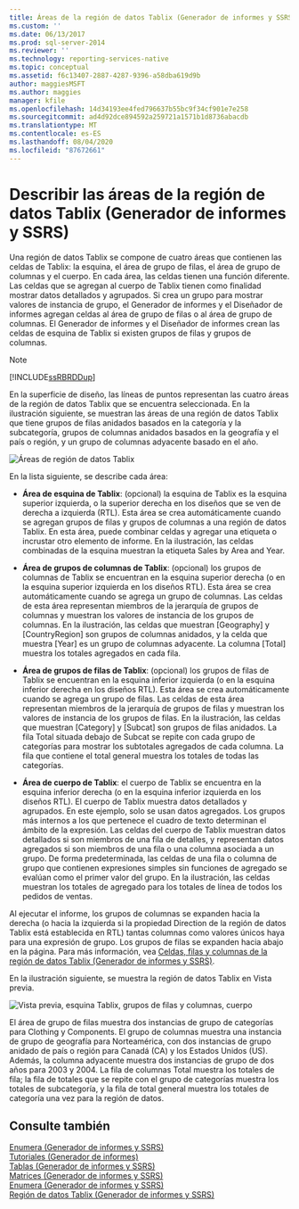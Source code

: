 ```yaml
---
title: Áreas de la región de datos Tablix (Generador de informes y SSRS) | Microsoft Docs
ms.custom: ''
ms.date: 06/13/2017
ms.prod: sql-server-2014
ms.reviewer: ''
ms.technology: reporting-services-native
ms.topic: conceptual
ms.assetid: f6c13407-2887-4287-9396-a58dba619d9b
author: maggiesMSFT
ms.author: maggies
manager: kfile
ms.openlocfilehash: 14d34193ee4fed796637b55bc9f34cf901e7e258
ms.sourcegitcommit: ad4d92dce894592a259721a1571b1d8736abacdb
ms.translationtype: MT
ms.contentlocale: es-ES
ms.lasthandoff: 08/04/2020
ms.locfileid: "87672661"
---
```

# <a name="tablix-data-region-areas-report-builder-and-ssrs"></a>Describir las áreas de la región de datos Tablix (Generador de informes y SSRS)
  Una región de datos Tablix se compone de cuatro áreas que contienen las celdas de Tablix: la esquina, el área de grupo de filas, el área de grupo de columnas y el cuerpo. En cada área, las celdas tienen una función diferente. Las celdas que se agregan al cuerpo de Tablix tienen como finalidad mostrar datos detallados y agrupados. Si crea un grupo para mostrar valores de instancia de grupo, el Generador de informes y el Diseñador de informes agregan celdas al área de grupo de filas o al área de grupo de columnas. El Generador de informes y el Diseñador de informes crean las celdas de esquina de Tablix si existen grupos de filas y grupos de columnas.  
  
> [!NOTE]  
>  [!INCLUDE[ssRBRDDup](../../includes/ssrbrddup-md.md)]  
  
 En la superficie de diseño, las líneas de puntos representan las cuatro áreas de la región de datos Tablix que se encuentra seleccionada. En la ilustración siguiente, se muestran las áreas de una región de datos Tablix que tiene grupos de filas anidados basados en la categoría y la subcategoría, grupos de columnas anidados basados en la geografía y el país o región, y un grupo de columnas adyacente basado en el año.  
  
 ![Áreas de región de datos Tablix](../media/rs-tablixareas.gif "Áreas de la región de datos Tablix")  
  
 En la lista siguiente, se describe cada área:  
  
-   **Área de esquina de Tablix**: (opcional) la esquina de Tablix es la esquina superior izquierda, o la superior derecha en los diseños que se ven de derecha a izquierda (RTL). Esta área se crea automáticamente cuando se agregan grupos de filas y grupos de columnas a una región de datos Tablix. En esta área, puede combinar celdas y agregar una etiqueta o incrustar otro elemento de informe. En la ilustración, las celdas combinadas de la esquina muestran la etiqueta Sales by Area and Year.  
  
-   **Área de grupos de columnas de Tablix**: (opcional) los grupos de columnas de Tablix se encuentran en la esquina superior derecha (o en la esquina superior izquierda en los diseños RTL). Esta área se crea automáticamente cuando se agrega un grupo de columnas. Las celdas de esta área representan miembros de la jerarquía de grupos de columnas y muestran los valores de instancia de los grupos de columnas. En la ilustración, las celdas que muestran [Geography] y [CountryRegion] son grupos de columnas anidados, y la celda que muestra [Year] es un grupo de columnas adyacente. La columna [Total] muestra los totales agregados en cada fila.  
  
-   **Área de grupos de filas de Tablix**: (opcional) los grupos de filas de Tablix se encuentran en la esquina inferior izquierda (o en la esquina inferior derecha en los diseños RTL). Esta área se crea automáticamente cuando se agrega un grupo de filas. Las celdas de esta área representan miembros de la jerarquía de grupos de filas y muestran los valores de instancia de los grupos de filas. En la ilustración, las celdas que muestran [Category] y [Subcat] son grupos de filas anidados. La fila Total situada debajo de Subcat se repite con cada grupo de categorías para mostrar los subtotales agregados de cada columna. La fila que contiene el total general muestra los totales de todas las categorías.  
  
-   **Área de cuerpo de Tablix**: el cuerpo de Tablix se encuentra en la esquina inferior derecha (o en la esquina inferior izquierda en los diseños RTL). El cuerpo de Tablix muestra datos detallados y agrupados. En este ejemplo, solo se usan datos agregados. Los grupos más internos a los que pertenece el cuadro de texto determinan el ámbito de la expresión. Las celdas del cuerpo de Tablix muestran datos detallados si son miembros de una fila de detalles, y representan datos agregados si son miembros de una fila o una columna asociada a un grupo. De forma predeterminada, las celdas de una fila o columna de grupo que contienen expresiones simples sin funciones de agregado se evalúan como el primer valor del grupo. En la ilustración, las celdas muestran los totales de agregado para los totales de línea de todos los pedidos de ventas.  
  
 Al ejecutar el informe, los grupos de columnas se expanden hacia la derecha (o hacia la izquierda si la propiedad Direction de la región de datos Tablix está establecida en RTL) tantas columnas como valores únicos haya para una expresión de grupo. Los grupos de filas se expanden hacia abajo en la página. Para más información, vea [Celdas, filas y columnas de la región de datos Tablix &#40;Generador de informes y SSRS&#41;](tablix-data-region-cells-rows-and-columns-report-builder-and-ssrs.md).  
  
 En la ilustración siguiente, se muestra la región de datos Tablix en Vista previa.  
  
 ![Vista previa, esquina Tablix, grupos de filas y columnas, cuerpo](../media/rs-tablixareaspreview.gif "Vista previa, esquina Tablix, grupos de filas y columnas, cuerpo")  
  
 El área de grupo de filas muestra dos instancias de grupo de categorías para Clothing y Components. El grupo de columnas muestra una instancia de grupo de geografía para Norteamérica, con dos instancias de grupo anidado de país o región para Canadá (CA) y los Estados Unidos (US). Además, la columna adyacente muestra dos instancias de grupo de dos años para 2003 y 2004. La fila de columnas Total muestra los totales de fila; la fila de totales que se repite con el grupo de categorías muestra los totales de subcategoría, y la fila de total general muestra los totales de categoría una vez para la región de datos.  
  
## <a name="see-also"></a>Consulte también  
 [Enumera &#40;Generador de informes y SSRS&#41;](tables-matrices-and-lists-report-builder-and-ssrs.md)   
 [Tutoriales &#40;Generador de informes&#41;](../report-builder-tutorials.md)   
 [Tablas &#40;Generador de informes y SSRS&#41;](tables-report-builder-and-ssrs.md)   
 [Matrices &#40;Generador de informes y SSRS&#41;](create-a-matrix-report-builder-and-ssrs.md)   
 [Enumera &#40;Generador de informes y SSRS&#41;](create-invoices-and-forms-with-lists-report-builder-and-ssrs.md)   
 [Región de datos Tablix &#40;Generador de informes y SSRS&#41;](../tablix-data-region-report-builder-and-ssrs.md)  
  
  
